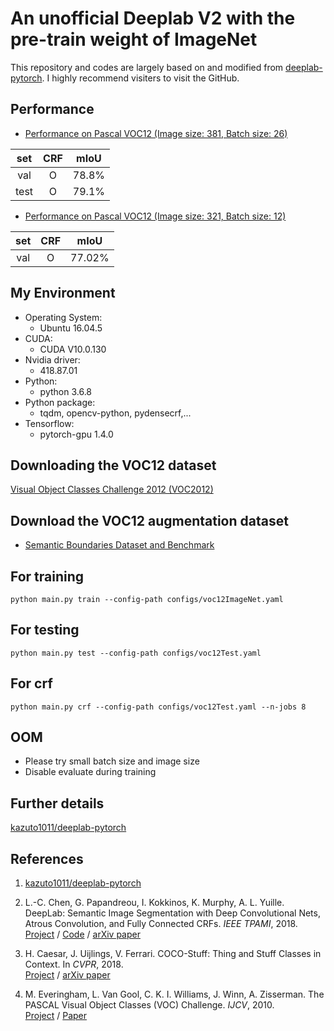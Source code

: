 # An unofficial Deeplab V2 with the pre-train weight of ImageNet
This repository and codes are largely based on and modified from [deeplab-pytorch](https://github.com/kazuto1011/deeplab-pytorch). I highly recommend visiters to visit the GitHub.

## Performance
- [Performance on Pascal VOC12 (Image size: 381, Batch size: 26)](https://drive.google.com/drive/u/1/folders/1g8faYlBB8DdJdjSdmMhlD_P-8czAzsdb)

| set      | CRF      | mIoU     |
| :---:    | :---:    |  :---:   |
| val    |O         | 78.8%   |
| test      |O         | 79.1%   |

- [Performance on Pascal VOC12 (Image size: 321, Batch size: 12)](https://drive.google.com/drive/u/1/folders/1q0xQDQf5BEvvDXFZA8QX0cGvZENT2K_v)

| set      | CRF      | mIoU     |
| :---:    | :---:    |  :---:   |
| val    |O         | 77.02%   |

## My Environment
- Operating System:
  - Ubuntu 16.04.5
- CUDA:
  - CUDA V10.0.130 
- Nvidia driver:
  - 418.87.01
- Python:
  - python 3.6.8
- Python package:
  - tqdm, opencv-python, pydensecrf,...
- Tensorflow:
  - pytorch-gpu 1.4.0

<!-- - Memory- 128GB -->
<!-- - GPU:- Tesla v100 30G * 2 -->

## Downloading the VOC12 dataset
[Visual Object Classes Challenge 2012 (VOC2012)](http://host.robots.ox.ac.uk/pascal/VOC/voc2012/)
## Download the VOC12 augmentation dataset
- [Semantic Boundaries Dataset and Benchmark](https://www.dropbox.com/s/oeu149j8qtbs1x0/SegmentationClassAug.zip?dl=0)


## For training

```
python main.py train --config-path configs/voc12ImageNet.yaml
```

## For testing

```
python main.py test --config-path configs/voc12Test.yaml
```

## For crf

```
python main.py crf --config-path configs/voc12Test.yaml --n-jobs 8
```

## OOM
- Please try small batch size and image size
- Disable evaluate during training

## Further details

[kazuto1011/deeplab-pytorch](https://github.com/kazuto1011/deeplab-pytorch)

## References

1. [kazuto1011/deeplab-pytorch](https://github.com/kazuto1011/deeplab-pytorch)

2. L.-C. Chen, G. Papandreou, I. Kokkinos, K. Murphy, A. L. Yuille. DeepLab: Semantic Image
Segmentation with Deep Convolutional Nets, Atrous Convolution, and Fully Connected CRFs. *IEEE TPAMI*,
2018.<br>
[Project](http://liangchiehchen.com/projects/DeepLab.html) /
[Code](https://bitbucket.org/aquariusjay/deeplab-public-ver2) / [arXiv
paper](https://arxiv.org/abs/1606.00915)

3. H. Caesar, J. Uijlings, V. Ferrari. COCO-Stuff: Thing and Stuff Classes in Context. In *CVPR*, 2018.<br>
[Project](https://github.com/nightrome/cocostuff) / [arXiv paper](https://arxiv.org/abs/1612.03716)

4. M. Everingham, L. Van Gool, C. K. I. Williams, J. Winn, A. Zisserman. The PASCAL Visual Object
Classes (VOC) Challenge. *IJCV*, 2010.<br>
[Project](http://host.robots.ox.ac.uk/pascal/VOC) /
[Paper](http://host.robots.ox.ac.uk/pascal/VOC/pubs/everingham10.pdf)
